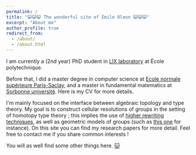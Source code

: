 ```yaml
---
permalink: /
title: "😺😺😺 The wonderful site of Émile Oleon 😺😺😺"
excerpt: "About me"
author_profile: true
redirect_from: 
  - /about/
  - /about.html
---
```


I am currently a (2nd year) PhD student in [LIX laboratory](https://www.lix.polytechnique.fr/) at École polytechnique. 

Before that, I did a master degree in computer science at [Ecole normale supérieure Paris-Saclay](https://ens-paris-saclay.fr/), and a master in fundamental matematics at [Sorbonne université](https://www.sorbonne-universite.fr/). Here is my CV for more details.

I'm mainly focused on the interface between algebraic topology and type theory. My goal is to construct cellular resolutions of groups in the setting of homotopy type theory ; this implies the use of [higher rewriting techniques](https://arxiv.org/abs/2312.00429), as well as geometric models of groups (such as [this one](https://analysis-situs.math.cnrs.fr/La-variete-hypercubique.html) for instance). On this site you can find my research papers for more detail. Feel free to contact me if you share common interests !

You will as well find some other things here. [🐱](files/cat.JPG)
